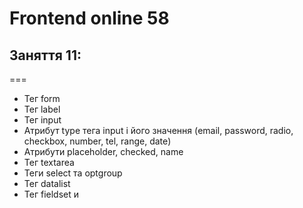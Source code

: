 # Frontend online 58

## Заняття 11:

===

- Тег form
- Тег label
- Тег input
- Атрибут type тега input і його значення (email, password, radio, checkbox, number, tel, range,
  date)
- Атрибути placeholder, checked, name
- Тег textarea
- Теги select та optgroup
- Тег datalist
- Тег fieldset и <div role="group">
